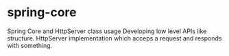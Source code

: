 # spring-core
Spring Core and HttpServer class usage
Developing low level APIs like structure. HttpServer implementation which acceps a request and responds with something.
